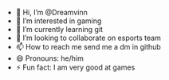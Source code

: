 - 👋 Hi, I’m @Dreamvinn
- 👀 I’m interested in gaming
- 🌱 I’m currently learning git
- 💞️ I’m looking to collaborate on esports team
- 📫 How to reach me send me a dm in github
- 😄 Pronouns: he/him
- ⚡ Fun fact: I am very good at games

<!---
Dreamvinn/Dreamvinn is a ✨ special ✨ repository because its `README.md` (this file) appears on your GitHub profile.
You can click the Preview link to take a look at your changes.
--->
